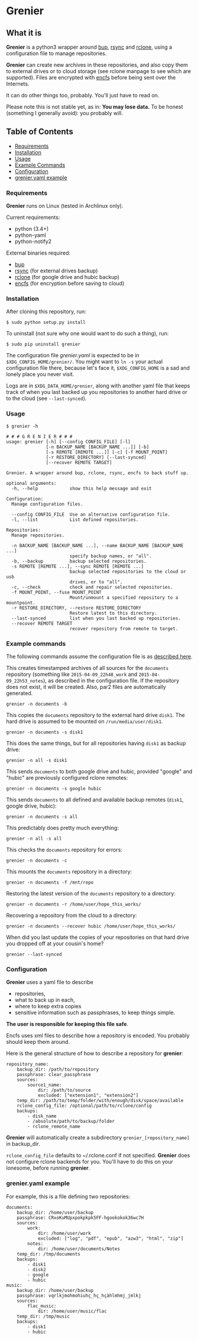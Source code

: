# Grenier

## What it is

**Grenier** is a python3 wrapper around [bup](https://github.com/bup/bup),
[rsync](https://rsync.samba.org/) and [rclone](http://rclone.org/), using
a configuration file to manage repositories.


**Grenier** can create new archives in these repositories, and also copy them to
external drives or to cloud storage (see rclone manpage to see which are
supported).
Files are encrypted with [encfs](https://github.com/vgough/encfs) before being
sent over the Internets.

It can do other things too, probably. You'll just have to read on.

Please note this is not stable yet, as in: **You may lose data.** To be honest
(something I generally avoid): you probably will.

## Table of Contents

- [Requirements](#requirements)
- [Installation](#installation)
- [Usage](#usage)
- [Example Commands](#example-commands)
- [Configuration](#configuration)
- [grenier.yaml example](#grenieryaml-example)

### Requirements

**Grenier** runs on Linux (tested in Archlinux only).

Current requirements:
- python (3.4+)
- python-yaml
- python-notify2

External binaries required:
- [bup](https://github.com/bup/bup)
- [rsync](https://rsync.samba.org/) (for external drives backup)
- [rclone](http://rclone.org/) (for google drive and hubic backup)
- [encfs](https://github.com/vgough/encfs) (for encryption before saving to cloud)

### Installation


After cloning this repository, run:

    $ sudo python setup.py install

To uninstall (not sure why one would want to do such a thing), run:

    $ sudo pip uninstall grenier

The configuration file *grenier.yaml* is expected to be in
`$XDG_CONFIG_HOME/grenier/`. You might want to `ln -s` your actual configuration
file there, because let's face it, `$XDG_CONFIG_HOME` is a sad and lonely place
you never visit.

Logs are in `$XDG_DATA_HOME/grenier`, along with another yaml file that keeps
track of when you last backed up you repositories to another hard drive or to
the cloud (see `--last-synced`).

### Usage


    $ grenier -h

    # # # G R E N I E R # # #
    usage: grenier [-h] [--config CONFIG_FILE] [-l]
                   [-n BACKUP_NAME [BACKUP_NAME ...]] [-b]
                   [-s REMOTE [REMOTE ...]] [-c] [-f MOUNT_POINT]
                   [-r RESTORE_DIRECTORY] [--last-synced]
                   [--recover REMOTE TARGET]

    Grenier. A wrapper around bup, rclone, rsync, encfs to back stuff up.

    optional arguments:
      -h, --help            show this help message and exit

    Configuration:
      Manage configuration files.

      --config CONFIG_FILE  Use an alternative configuration file.
      -l, --list            List defined repositories.

    Repositories:
      Manage repositories.

      -n BACKUP_NAME [BACKUP_NAME ...], --name BACKUP_NAME [BACKUP_NAME ...]
                            specify backup names, or "all".
      -b, --backup          backup selected repositories.
      -s REMOTE [REMOTE ...], --sync REMOTE [REMOTE ...]
                            backup selected repositories to the cloud or usb
                            drives, or to "all".
      -c, --check           check and repair selected repositories.
      -f MOUNT_POINT, --fuse MOUNT_POINT
                            Mount/unmount a specified repository to a mountpoint.
      -r RESTORE_DIRECTORY, --restore RESTORE_DIRECTORY
                            Restore latest to this directory.
      --last-synced         list when you last backed up repositories.
      --recover REMOTE TARGET
                            recover repository from remote to target.



### Example commands

The following commands assume the configuration file is as
[described here](#grenieryaml-example).

This creates timestamped archives of all sources for the `documents` repository
(something like `2015-04-09_22h48_work` and `2015-04-09_22h53_notes`), as
described in the configuration file. If the repository does not exist, it will
be created.
Also, par2 files are automatically generated.

    grenier -n documents -b

This copies the `documents` repository to the external hard drive `disk1`. The
hard drive is assumed to be mounted on `/run/media/user/disk1`.

    grenier -n documents -s disk1

This does the same things, but for all repositories having `disk1` as backup
drive:

    grenier -n all -s disk1

This sends `documents` to both google drive and hubic, provided "google" and
"hubic" are previously configured rclone remotes:

    grenier -n documents -s google hubic

This sends `documents` to all defined and available backup remotes (`disk1`,
google drive, hubic):

    grenier -n documents -s all

This predictably does pretty much everything:

    grenier -n all -s all

This checks the `documents` repository for errors:

    grenier -n documents -c

This mounts the `documents` repository in a directory:

    grenier -n documents -f /mnt/repo

Restoring the latest version of the `documents` repository to a directory:

    grenier -n documents -r /home/user/hope_this_works/

Recovering a repository from the cloud to a directory:

    grenier -n documents --recover hubic /home/user/hope_this_works/

When did you last update the copies of your repositories on that hard drive
you dropped off at your cousin's home?

    grenier --last-synced

### Configuration

**Grenier** uses a yaml file to describe
- repositories,
- what to back up in each,
- where to keep extra copies
- sensitive information such as passphrases, to keep things simple.

**The user is responsible for keeping this file safe**.

Encfs uses xml files to describe how a repository is encoded.
You probably should keep them around.

Here is the general structure of how to describe a repository for **grenier**:

    repository_name:
        backup_dir: /path/to/repository
        passphrase: clear_passphrase
        sources:
            source1_name:
                dir: /path/to/source
                excluded: ["extension1", "extension2"]
        temp_dir: /path/to/temp/folder/with/enough/disk/space/available
        rclone_config_file: /optional/path/to/rclone/config
        backups:
            - disk_name
            - /absolute/path/to/backup/folder
            - rclone_remote_name

**Grenier** will automatically create a subdirectory
`grenier_[repository_name]` in backup_dir.

`rclone_config_file` defaults to ~/.rclone.conf if not specified.
**Grenier** does not configure rclone backends for you.
You'll have to do this on your lonesome, before running **grenier**.

### grenier.yaml example

For example, this is a file defining two repositories:

    documents:
        backup_dir: /home/user/backup
        passphrase: CRxoKuMUpxpokpkpk5FF-hgookokok36wc7H
        sources:
            work:
                dir: /home/user/work
                excluded: ["log", "pdf", "epub", "azw3", "html", "zip"]
            notes:
                dir: /home/user/documents/Notes
        temp_dir: /tmp/documents
        backups:
            - disk1
            - disk2
            - google
            - hubic
    music:
        backup_dir: /home/user/backup
        passphrase: vqrlkjmohmohiuhç_hç_hçàhlmhmj_jmlkj
        sources:
            flac_music:
                dir: /home/user/music/flac
        temp_dir: /tmp/music
        backups:
            - disk1
            - hubic
